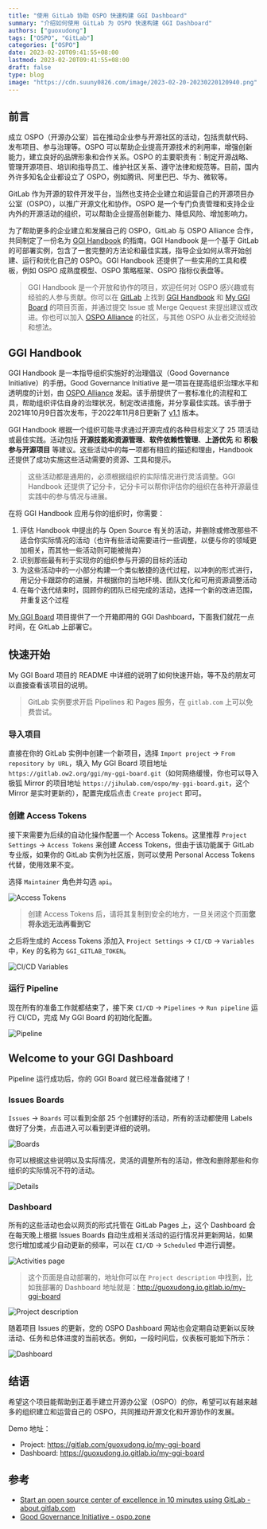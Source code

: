 ```yaml
---
title: "使用 GitLab 协助 OSPO 快速构建 GGI Dashboard"
summary: "介绍如何使用 GitLab 为 OSPO 快速构建 GGI Dashboard"
authors: ["guoxudong"]
tags: ["OSPO", "GitLab"]
categories: ["OSPO"]
date: 2023-02-20T09:41:55+08:00
lastmod: 2023-02-20T09:41:55+08:00
draft: false
type: blog
image: "https://cdn.suuny0826.com/image/2023-02-20-20230220120940.png"
---
```

## 前言

成立 OSPO（开源办公室）旨在推动企业参与开源社区的活动，包括贡献代码、发布项目、参与治理等。OSPO 可以帮助企业提高开源技术的利用率，增强创新能力，建立良好的品牌形象和合作关系。OSPO 的主要职责有：制定开源战略、管理开源项目、培训和指导员工、维护社区关系、遵守法律和规范等。目前，国内外许多知名企业都设立了 OSPO，例如腾讯、阿里巴巴、华为、微软等。

GitLab 作为开源的软件开发平台，当然也支持企业建立和运营自己的开源项目办公室（OSPO），以推广开源文化和协作。OSPO 是一个专门负责管理和支持企业内外的开源活动的组织，可以帮助企业提高创新能力、降低风险、增加影响力。

为了帮助更多的企业建立和发展自己的 OSPO，GitLab 与 OSPO Alliance 合作，共同制定了一份名为 [GGI Handbook](https://ggi.ow2.io/my-ggi-onramp/) 的指南。GGI Handbook 是一个基于 GitLab 的可部署实例，包含了一套完整的方法论和最佳实践，指导企业如何从零开始创建、运行和优化自己的 OSPO。GGI Handbook 还提供了一些实用的工具和模板，例如 OSPO 成熟度模型、OSPO 策略框架、OSPO 指标仪表盘等。

> GGI Handbook 是一个开放和协作的项目，欢迎任何对 OSPO 感兴趣或有经验的人参与贡献。你可以在 [GitLab](https://gitlab.ow2.org/) 上找到 [GGI Handbook](https://gitlab.ow2.org/ggi/ggi) 和 [My GGI Board](https://gitlab.ow2.org/ggi/my-ggi-board) 的项目页面，并通过提交 Issue 或 Merge Qequest 来提出建议或改进。你也可以加入 [OSPO Alliance](https://ospo.zone/) 的社区，与其他 OSPO 从业者交流经验和想法。

## GGI Handbook

GGI Handbook 是一本指导组织实施好的治理倡议（Good Governance Initiative）的手册。Good Governance Initiative 是一项旨在提高组织治理水平和透明度的计划，由 [OSPO Alliance](https://ospo.zone/) 发起。该手册提供了一套标准化的流程和工具，帮助组织评估自身的治理状况，制定改进措施，并分享最佳实践。该手册于2021年10月9日首次发布，于2022年11月8日更新了 [v1.1](https://ospo.zone/docs/ggi_handbook_v1.1.pdf) 版本。

GGI Handbook 根据一个组织可能寻求通过开源完成的各种目标定义了 25 项活动或最佳实践。活动包括 **开源技能和资源管理**、**软件依赖性管理**、**上游优先** 和 **积极参与开源项目** 等建议。这些活动中的每一项都有相应的描述和理由，Handbook 还提供了成功实施这些活动需要的资源、工具和提示。

> 这些活动都是通用的，必须根据组织的实际情况进行灵活调整。GGI Handbook 还提供了记分卡，记分卡可以帮你评估你的组织在各种开源最佳实践中的参与情况与进展。

在将 GGI Handbook 应用与你的组织时，你需要：

1. 评估 Handbook 中提出的与 Open Source 有关的活动，并删除或修改那些不适合你实际情况的活动（也许有些活动需要进行一些调整，以便与你的领域更加相关，而其他一些活动则可能被抛弃）
2. 识别那些最有利于实现你的组织参与开源的目标的活动
3. 为这些活动中的一小部分构建一个类似敏捷的迭代过程，以冲刺的形式进行，用记分卡跟踪你的进展，并根据你的当地环境、团队文化和可用资源调整活动
4. 在每个迭代结束时，回顾你的团队已经完成的活动，选择一个新的改进范围，并重复这个过程

[My GGI Board](https://gitlab.ow2.org/ggi/my-ggi-board) 项目提供了一个开箱即用的 GGI Dashboard，下面我们就花一点时间，在 GitLab 上部署它。

## 快速开始

My GGI Board 项目的 README 中详细的说明了如何快速开始，等不及的朋友可以直接查看该项目的说明。

> GitLab 实例要求开启 Pipelines 和 Pages 服务，在 `gitlab.com` 上可以免费尝试。

### 导入项目

直接在你的 GitLab 实例中创建一个新项目，选择 `Import project` -> `From repository by URL`，填入 My GGI Board 项目地址 `https://gitlab.ow2.org/ggi/my-ggi-board.git`（如何网络缓慢，你也可以导入极狐 Mirror 的项目地址 `https://jihulab.com/ospo/my-ggi-board.git`，这个 Mirror 是实时更新的），配置完成后点击 `Create project` 即可。

### 创建 Access Tokens

接下来需要为后续的自动化操作配置一个 Access Tokens。这里推荐 `Project Settings` -> `Access Tokens` 来创建 Access Tokens，但由于该功能属于 GitLab 专业版，如果你的 GitLab 实例为社区版，则可以使用 Personal Access Tokens 代替，使用效果不变。

选择 `Maintainer` 角色并勾选 `api`。

![Access Tokens](https://cdn.suuny0826.com/image/2023-02-20-20230220111550.png)

> 创建 Access Tokens 后，请将其复制到安全的地方，一旦关闭这个页面**您将永远无法再看到它**

之后将生成的 Access Tokens 添加入 `Project Settings` -> `CI/CD` -> `Variables` 中，Key 的名称为 `GGI_GITLAB_TOKEN`。

![CI/CD Variables](https://cdn.suuny0826.com/image/2023-02-20-20230220112020.png)

### 运行 Pipeline

现在所有的准备工作就都结束了，接下来 `CI/CD` -> `Pipelines` -> `Run pipeline` 运行 CI/CD，完成 My GGI Board 的初始化配置。

![Pipeline](https://cdn.suuny0826.com/image/2023-02-20-20230220112358.png)

## Welcome to your GGI Dashboard

Pipeline 运行成功后，你的 GGI Board 就已经准备就绪了！

### Issues Boards

`Issues` -> `Boards` 可以看到全部 25 个创建好的活动，所有的活动都使用 Labels 做好了分类，点击进入可以看到更详细的说明。

![Boards](https://cdn.suuny0826.com/image/2023-02-20-20230220113008.png)

你可以根据这些说明以及实际情况，灵活的调整所有的活动，修改和删除那些和你组织的实际情况不符的活动。

![Details](https://cdn.suuny0826.com/image/2023-02-20-20230220113218.png)

### Dashboard

所有的这些活动也会以网页的形式托管在 GitLab Pages 上，这个 Dashboard 会在每天晚上根据 Issues Boards 自动生成相关活动的运行情况并更新网站，如果您行增加或减少自动更新的频率，可以在 `CI/CD` -> `Scheduled` 中进行调整。

![Activities page](https://cdn.suuny0826.com/image/2023-02-20-20230220115012.png)

> 这个页面是自动部署的，地址你可以在 `Project description` 中找到，比如我部署的 Dashboard 地址就是：<http://guoxudong.io.gitlab.io/my-ggi-board>

![Project description](https://cdn.suuny0826.com/image/2023-02-20-20230220115252.png)

随着项目 Issues 的更新，您的 OSPO Dashboard 网站也会定期自动更新以反映活动、任务和总体进度的当前状态。例如，一段时间后，仪表板可能如下所示：

![Dashboard](https://cdn.suuny0826.com/image/2023-02-20-20230220115120.png)

## 结语

希望这个项目能帮助到正着手建立开源办公室（OSPO）的你，希望可以有越来越多的组织建立和运营自己的 OSPO，共同推动开源文化和开源协作的发展。

Demo 地址：

- Project: <https://gitlab.com/guoxudong.io/my-ggi-board>
- Dashboard: <https://guoxudong.io.gitlab.io/my-ggi-board>

## 参考

- [Start an open source center of excellence in 10 minutes using GitLab - about.gitlab.com](https://about.gitlab.com/blog/2023/01/30/how-start-ospo-ten-minutes-using-gitlab/)
- [Good Governance Initiative - ospo.zone](https://ospo.zone/ggi/)
